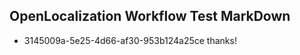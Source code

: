## OpenLocalization Workflow Test MarkDown
* 3145009a-5e25-4d66-af30-953b124a25ce thanks!

<!--HONumber=Sep16_HO1-->



